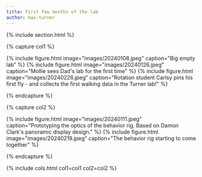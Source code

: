 ```yaml
---
title: First few months of the lab
author: max-turner
---
```


{% include section.html %}

{% capture col1 %}

{% include figure.html image="images/20240108.jpeg" caption="Big empty lab" %}
{% include figure.html image="images/20240126.jpeg" caption="Mollie sees Dad's lab for the first time" %}
{% include figure.html image="images/20240226.jpeg" caption="Rotation student Carlsy pins his first fly - and collects the first walking data in the Turner lab!" %}

{% endcapture %}

{% capture col2 %}

{% include figure.html image="images/20240111.jpeg" caption="Prototyping the optics of the behavior rig. Based on Damon Clark's panoramic display design." %}
{% include figure.html image="images/20240219.jpeg" caption="The behavior rig starting to come together" %}

{% endcapture %}

{% include cols.html col1=col1 col2=col2 %}

